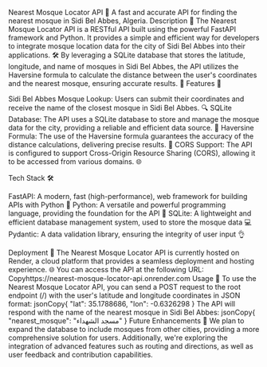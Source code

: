 Nearest Mosque Locator API 🕌
A fast and accurate API for finding the nearest mosque in Sidi Bel Abbes, Algeria.
Description 📝
The Nearest Mosque Locator API is a RESTful API built using the powerful FastAPI framework and Python. It provides a simple and efficient way for developers to integrate mosque location data for the city of Sidi Bel Abbes into their applications. 🛠️
By leveraging a SQLite database that stores the latitude, longitude, and name of mosques in Sidi Bel Abbes, the API utilizes the Haversine formula to calculate the distance between the user's coordinates and the nearest mosque, ensuring accurate results. 🧭
Features 🌟

Sidi Bel Abbes Mosque Lookup: Users can submit their coordinates and receive the name of the closest mosque in Sidi Bel Abbes. 🔍
SQLite Database: The API uses a SQLite database to store and manage the mosque data for the city, providing a reliable and efficient data source. 💾
Haversine Formula: The use of the Haversine formula guarantees the accuracy of the distance calculations, delivering precise results. 📏
CORS Support: The API is configured to support Cross-Origin Resource Sharing (CORS), allowing it to be accessed from various domains. 🌐

Tech Stack 🛠️

FastAPI: A modern, fast (high-performance), web framework for building APIs with Python 🚀
Python: A versatile and powerful programming language, providing the foundation for the API 🐍
SQLite: A lightweight and efficient database management system, used to store the mosque data 💻
Pydantic: A data validation library, ensuring the integrity of user input 👌

Deployment 🚀
The Nearest Mosque Locator API is currently hosted on Render, a cloud platform that provides a seamless deployment and hosting experience. 🌐
You can access the API at the following URL:
Copyhttps://nearest-mosque-locator-api.onrender.com
Usage 🤖
To use the Nearest Mosque Locator API, you can send a POST request to the root endpoint (/) with the user's latitude and longitude coordinates in JSON format:
jsonCopy{
  "lat": 35.1788686,
  "lon": -0.6326298
}
The API will respond with the name of the nearest mosque in Sidi Bel Abbes:
jsonCopy{
  "nearest_mosque": "مسجد الشهداء"
}
Future Enhancements 🚀
We plan to expand the database to include mosques from other cities, providing a more comprehensive solution for users. Additionally, we're exploring the integration of advanced features such as routing and directions, as well as user feedback and contribution capabilities.
